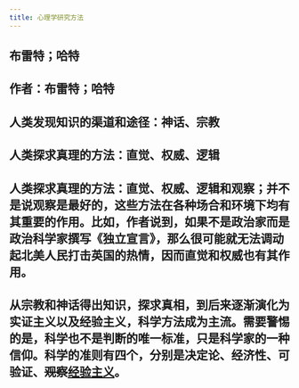 ```yaml
---
title: 心理学研究方法
---
```


## 布雷特；哈特
## 
## 作者：布雷特；哈特
## 人类发现知识的渠道和途径：神话、宗教
##
## 人类探求真理的方法：直觉、权威、逻辑
## 人类探求真理的方法：直觉、权威、逻辑和观察；并不是说观察是最好的，这些方法在各种场合和环境下均有其重要的作用。比如，作者说到，如果不是政治家而是政治科学家撰写《独立宣言》，那么很可能就无法调动起北美人民打击英国的热情，因而直觉和权威也有其作用。
## 从宗教和神话得出知识，探求真相，到后来逐渐演化为实证主义以及经验主义，科学方法成为主流。需要警惕的是，科学也不是判断的唯一标准，只是科学家的一种信仰。科学的准则有四个，分别是决定论、经济性、可验证、~~观察~~[经验主义](https://wiki.mbalib.com/wiki/%E5%AE%9E%E8%AF%81%E4%B8%BB%E4%B9%89)。
##
##
##
##
